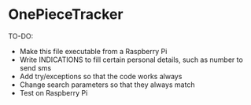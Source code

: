 # OnePieceTracker

TO-DO:

- Make this file executable from a Raspberry Pi
- Write INDICATIONS to fill certain personal details, such as number to send sms
- Add try/exceptions so that the code works always
- Change search parameters so that they always match
- Test on Raspberry Pi
